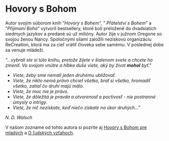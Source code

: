 Hovory s Bohom
==============

Autor svojím súborom kníh “*Hovory s Bohem*“, ” *Přátelství s Bohem*” a
“*Přijímaní Boha*” vytvoril bestsellery, ktoré boli preložené do dvadsiatich
siedmych jazykov a predané sú už milióny. Autor žije v južnom Oregone so svojou
ženou Nancy. Spoločnými silami založili neziskovú organizáciu ReCreation, ktorá
ma za cieľ vrátiť človeka sebe samému. V poslednej dobe sa venuje mládeži.

*“…vybrali ste si túto knihu, pretože žijete v šialenom svete a chcete ho
zmeniť. Vo svojom vnútre a hĺbke duše viete, aký by život **mohol** byť."*

* *Viete, žeby sme nemali jeden druhému ubližovať.*
* *Viete, že nikto nemá právo chcieť všetko, brať si všetko, hromadiť všetko, zatiaľ čo druhí majú málo.*
* *Viete, že moc nie je právo.*
* *Viete, že dôležitá je pravda a otvorenosť a poctivosť - nie postranné úmysly a intrigy.*
* *Viete, že nič nezískate, keď niečo získate na úkor druhých…”*

*N. D. Walsch*

V našom zozname od tohto autora si pozrite aj [Hovory s Bohom pre
mladých](../knihy/hovory-s-bohem) a [O ľudských
vzťahoch](../knihy/o-lidskych-vztazich).

